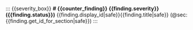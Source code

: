 ::: {{severity_box}}
**# {{counter_finding}} {{finding.severity}} ({{finding.status}})** {{finding.display_id|safe}}{{finding.title|safe}} (@sec:{{finding.get_id_for_section|safe}}) 
:::
